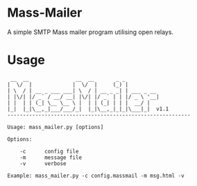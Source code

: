 # Mass-Mailer

A simple SMTP Mass mailer program utilising open relays.

# Usage

     __  __               __  __       _ _
    |  \/  |             |  \/  |     (_) |
    | \  / | __ _ ___ ___| \  / | __ _ _| | ___ _ __
    | |\/| |/ _` / __/ __| |\/| |/ _` | | |/ _ \ '__|
    | |  | | (_| \__ \__ \ |  | | (_| | | |  __/ |
    |_|  |_|\__,_|___/___/_|  |_|\__,_|_|_|\___|_|  v1.1
    -----------------------------------------------------------

    Usage: mass_mailer.py [options]

    Options:

        -c      config file
        -m      message file
        -v      verbose

    Example: mass_mailer.py -c config.massmail -m msg.html -v

